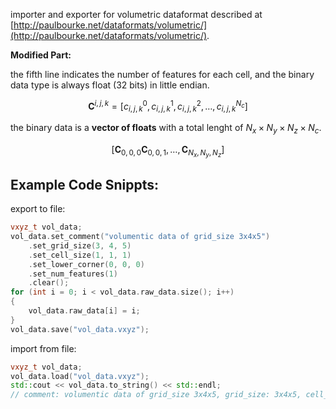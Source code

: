 importer and exporter for volumetric dataformat described at [http://paulbourke.net/dataformats/volumetric/](http://paulbourke.net/dataformats/volumetric/).

**Modified Part:**

the fifth line indicates the number of features for each cell, and the binary data type is always float (32 bits) in little endian.

$$\boldsymbol{C}^{i,j,k}=\left[c_{i,j,k}^{0}, c_{i,j,k}^{1}, c_{i,j,k}^{2},\dots,c_{i,j,k}^{N_c}\right]$$

the binary data is a **vector of floats** with a total lenght of $N_{x}\times N_{y}\times N_{z}\times N_{c}$.

$$\left[
    \boldsymbol{C}_{0,0,0}
    \boldsymbol{C}_{0,0,1},
    \dots,
    \boldsymbol{C}_{N_{x},N_{y},N_{z}}
\right]$$

## Example Code Snippts:

export to file:

```cpp
vxyz_t vol_data;
vol_data.set_comment("volumentic data of grid_size 3x4x5")
    .set_grid_size(3, 4, 5)
    .set_cell_size(1, 1, 1)
    .set_lower_corner(0, 0, 0)
    .set_num_features(1)
    .clear();
for (int i = 0; i < vol_data.raw_data.size(); i++)
{
    vol_data.raw_data[i] = i;
}
vol_data.save("vol_data.vxyz");
```

import from file:

```cpp
vxyz_t vol_data;
vol_data.load("vol_data.vxyz");
std::cout << vol_data.to_string() << std::endl;
// comment: volumentic data of grid_size 3x4x5, grid_size: 3x4x5, cell_size: 1x1x1, lower_corner: 0x0x0, num_features: 1
```
